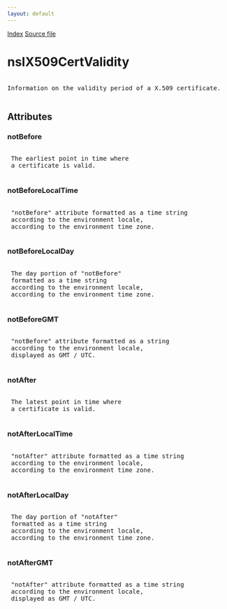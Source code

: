 ```yaml
---
layout: default
---
```

<div id='links'><a href="../index.html">Index</a>
<a href="http://dxr.mozilla.org/mozilla-central/source/security/manager/ssl/public/nsIX509CertValidity.idl">Source file</a>
</div>

# nsIX509CertValidity #
<pre>  
Information on the validity period of a X.509 certificate.  
  
</pre>
## Attributes ##

### notBefore ###
<pre>  
 The earliest point in time where  
 a certificate is valid.  
  
</pre>
### notBeforeLocalTime ###
<pre>  
 "notBefore" attribute formatted as a time string  
 according to the environment locale,  
 according to the environment time zone.  
  
</pre>
### notBeforeLocalDay ###
<pre>  
 The day portion of "notBefore"   
 formatted as a time string  
 according to the environment locale,  
 according to the environment time zone.  
  
</pre>
### notBeforeGMT ###
<pre>  
 "notBefore" attribute formatted as a string  
 according to the environment locale,  
 displayed as GMT / UTC.  
  
</pre>
### notAfter ###
<pre>  
 The latest point in time where  
 a certificate is valid.  
  
</pre>
### notAfterLocalTime ###
<pre>  
 "notAfter" attribute formatted as a time string  
 according to the environment locale,  
 according to the environment time zone.  
  
</pre>
### notAfterLocalDay ###
<pre>  
 The day portion of "notAfter"   
 formatted as a time string  
 according to the environment locale,  
 according to the environment time zone.  
  
</pre>
### notAfterGMT ###
<pre>  
 "notAfter" attribute formatted as a time string  
 according to the environment locale,  
 displayed as GMT / UTC.  
  
</pre>